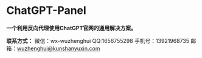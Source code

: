 # ChatGPT-Panel
**一个利用反向代理使用ChatGPT官网的通用解决方案。**

**联系方式：**
微信：wx-wuzhenghui
QQ:1656755298
手机号：13921968735
邮箱：wuzhenghui@kunshanyuxin.com
